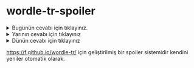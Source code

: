 # wordle-tr-spoiler

<details>
  <summary>Bugünün cevabı için tıklayınız.</summary>
  <br>
    <b> dönel </b>
</details>

<details>
  <summary>Yarının cevabı için tıklayınız</summary>
  <br>
   <b> erbaş </b>
</details>

<details>
  <summary>Dünün cevabı için tıklayınız </summary>
  <br>
  <b> adeta </b>
</details>

https://f.github.io/wordle-tr/ için geliştirilmiş bir spoiler sistemidir kendini yeniler otomatik olarak.

